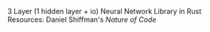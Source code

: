 3 Layer (1 hidden layer + io) Neural Network Library in Rust<br>
Resources: Daniel Shiffman's <i>Nature of Code</i>
